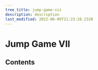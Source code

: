 ```yaml
---
tree_title: jump-game-vii
description: description
last_modified: 2022-06-09T21:23:28.2328
---
```


# Jump Game VII

## Contents
